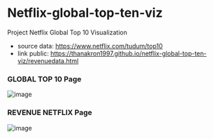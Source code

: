# Netflix-global-top-ten-viz
Project Netflix Global Top 10 Visualization
- source data: https://www.netflix.com/tudum/top10
- link public: https://thanakron1997.github.io/netflix-global-top-ten-viz/revenuedata.html
### GLOBAL TOP 10 Page
![image](https://github.com/Thanakron1997/netflix-global-top-ten-viz/assets/100277150/6f321426-be2f-484e-987b-4ac99746eac0)
### REVENUE NETFLIX Page
![image](https://github.com/Thanakron1997/netflix-global-top-ten-viz/assets/100277150/bb3d9b70-f2c6-40ef-89c8-430043557f8c)
